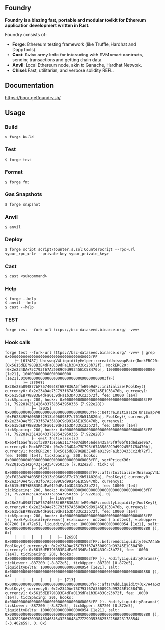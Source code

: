 ## Foundry

**Foundry is a blazing fast, portable and modular toolkit for Ethereum application development written in Rust.**

Foundry consists of:

-   **Forge**: Ethereum testing framework (like Truffle, Hardhat and DappTools).
-   **Cast**: Swiss army knife for interacting with EVM smart contracts, sending transactions and getting chain data.
-   **Anvil**: Local Ethereum node, akin to Ganache, Hardhat Network.
-   **Chisel**: Fast, utilitarian, and verbose solidity REPL.

## Documentation

https://book.getfoundry.sh/

## Usage

### Build

```shell
$ forge build
```

### Test

```shell
$ forge test
```

### Format

```shell
$ forge fmt
```

### Gas Snapshots

```shell
$ forge snapshot
```

### Anvil

```shell
$ anvil
```

### Deploy

```shell
$ forge script script/Counter.s.sol:CounterScript --rpc-url <your_rpc_url> --private-key <your_private_key>
```

### Cast

```shell
$ cast <subcommand>
```

### Help

```shell
$ forge --help
$ anvil --help
$ cast --help
```

### TEST
```
forge test --fork-url https://bsc-dataseed.binance.org/ -vvvv
```
### Hook calls
```
forge test --fork-url https://bsc-dataseed.binance.org/ -vvvv | grep 0x0000000000000000000000000000000000003fFF
    ├─ [612487] UniswapV4LiquidityHelper::createUniswapPair(MockERC20: [0x5615dEB798BB3E4dFa0139dFa1b3D433Cc23b72f], MockERC20: [0x2e234DAe75C793f67A35089C9d99245E1C58470b], 1000000000000000000000 [1e21], 1000000000000000000000 [1e21],0x0000000000000000000000000000000000003fFF)
    │   ├─ [33568] 0x28e2Ea090877bF75740558f6BFB36A5ffeE9e9dF::initialize(PoolKey({ currency0: 0x2e234DAe75C793f67A35089C9d99245E1C58470b, currency1: 0x5615dEB798BB3E4dFa0139dFa1b3D433Cc23b72f, fee: 10000 [1e4], tickSpacing: 200, hooks: 0x0000000000000000000000000000000000003fFF }), 79228162514264337593543950336 [7.922e28])
    │   │   ├─ [2035] 0x0000000000000000000000000000000000003fFF::beforeInitialize(UniswapV4LiquidityHelper: [0xF62849F9A0B5Bf2913b396098F7c7019b51A820a], PoolKey({ currency0: 0x2e234DAe75C793f67A35089C9d99245E1C58470b, currency1: 0x5615dEB798BB3E4dFa0139dFa1b3D433Cc23b72f, fee: 10000 [1e4], tickSpacing: 200, hooks: 0x0000000000000000000000000000000000003fFF }), 79228162514264337593543950336 [7.922e28])
    │   │   ├─ emit Initialize(id: 0xe54f16aef8551f38071585a631177e07dd0456dea435a45f9f0bf01d6daae9a7, currency0: MockERC20: [0x2e234DAe75C793f67A35089C9d99245E1C58470b], currency1: MockERC20: [0x5615dEB798BB3E4dFa0139dFa1b3D433Cc23b72f], fee: 10000 [1e4], tickSpacing: 200, hooks: 0x0000000000000000000000000000000000003fFF, sqrtPriceX96: 79228162514264337593543950336 [7.922e28], tick: 0)
    │   │   ├─ [464] 0x0000000000000000000000000000000000003fFF::afterInitialize(UniswapV4LiquidityHelper: [0xF62849F9A0B5Bf2913b396098F7c7019b51A820a], PoolKey({ currency0: 0x2e234DAe75C793f67A35089C9d99245E1C58470b, currency1: 0x5615dEB798BB3E4dFa0139dFa1b3D433Cc23b72f, fee: 10000 [1e4], tickSpacing: 200, hooks: 0x0000000000000000000000000000000000003fFF }), 79228162514264337593543950336 [7.922e28], 0)
    │   │   │   │   ├─ [169940] 0x28e2Ea090877bF75740558f6BFB36A5ffeE9e9dF::modifyLiquidity(PoolKey({ currency0: 0x2e234DAe75C793f67A35089C9d99245E1C58470b, currency1: 0x5615dEB798BB3E4dFa0139dFa1b3D433Cc23b72f, fee: 10000 [1e4], tickSpacing: 200, hooks: 0x0000000000000000000000000000000000003fFF }), ModifyLiquidityParams({ tickLower: -887200 [-8.872e5], tickUpper: 887200 [8.872e5], liquidityDelta: 1000000000000000000054 [1e21], salt: 0x0000000000000000000000000000000000000000000000000000000000000880 }), 0x)
    │   │   │   │   │   ├─ [2650] 0x0000000000000000000000000000000000003fFF::beforeAddLiquidity(0x7A4a5c919aE2541AeD11041A1AEeE68f1287f95b, PoolKey({ currency0: 0x2e234DAe75C793f67A35089C9d99245E1C58470b, currency1: 0x5615dEB798BB3E4dFa0139dFa1b3D433Cc23b72f, fee: 10000 [1e4], tickSpacing: 200, hooks: 0x0000000000000000000000000000000000003fFF }), ModifyLiquidityParams({ tickLower: -887200 [-8.872e5], tickUpper: 887200 [8.872e5], liquidityDelta: 1000000000000000000054 [1e21], salt: 0x0000000000000000000000000000000000000000000000000000000000000880 }), 0x)
    │   │   │   │   │   ├─ [713] 0x0000000000000000000000000000000000003fFF::afterAddLiquidity(0x7A4a5c919aE2541AeD11041A1AEeE68f1287f95b, PoolKey({ currency0: 0x2e234DAe75C793f67A35089C9d99245E1C58470b, currency1: 0x5615dEB798BB3E4dFa0139dFa1b3D433Cc23b72f, fee: 10000 [1e4], tickSpacing: 200, hooks: 0x0000000000000000000000000000000000003fFF }), ModifyLiquidityParams({ tickLower: -887200 [-8.872e5], tickUpper: 887200 [8.872e5], liquidityDelta: 1000000000000000000054 [1e21], salt: 0x0000000000000000000000000000000000000000000000000000000000000880 }), -340282366920938463463034325064847272993536625392568231788544 [-3.402e59], 0, 0x)
```
